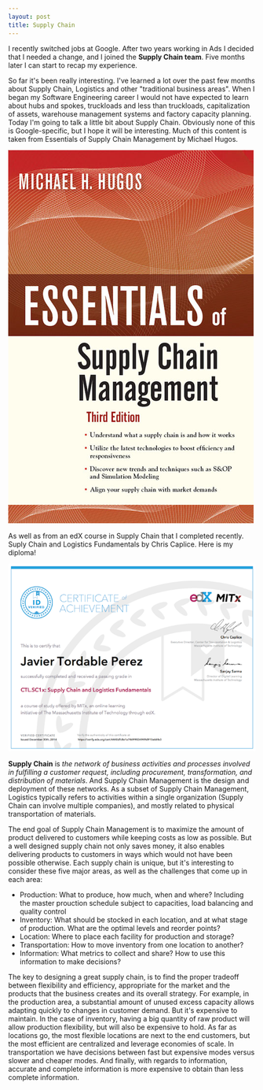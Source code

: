 ```yaml
---
layout: post
title: Supply Chain
---
```



I recently switched jobs at Google. After two years working in Ads I decided that I needed a change, and I joined the **Supply Chain team**. Five months later I can start to recap my experience.

So far it's been really interesting. I've learned a lot over the past few months about Supply Chain, Logistics and other "traditional business areas". When I began my Software Engineering career I would not have expected to learn about hubs and spokes, truckloads and less than truckloads, capitalization of assets, warehouse management systems and factory capacity planning. Today I'm going to talk a little bit about Supply Chain. Obviously none of this is Google-specific, but I hope it will be interesting. Much of this content is taken from Essentials of Supply Chain Management by Michael Hugos.

<a href="http://www.amazon.com/gp/product/0470942185/ref=as_li_tl?ie=UTF8&camp=1789&creative=9325&creativeASIN=0470942185&linkCode=as2&tag=javitordblogo-20&linkId=MF64EXW4BOZD5UW6"><img src="/images/hugos-essentials-scm-1.jpg" /></a>

As well as from an edX course in Supply Chain that I completed recently. Suply Chain and Logistics Fundamentals by Chris Caplice. Here is my diploma!

![](/images/certificate-scm.png)

**Supply Chain** is _the network of business activities and processes involved in fulfilling a customer request, including procurement, transformation, and distribution of materials_. And Supply Chain Management is the design and deployment of these networks. As a subset of Supply Chain Management, Logistics typically refers to activities within a single organization (Supply Chain can involve multiple companies), and mostly related to physical transportation of materials.

The end goal of Supply Chain Management is to maximize the amount of product delivered to customers while keeping costs as low as possible. But a well designed supply chain not only saves money, it also enables delivering products to customers in ways which would not have been possible otherwise. Each supply chain is unique, but it's interesting to consider these five major areas, as well as the challenges that come up in each area:

* Production: What to produce, how much, when and where? Including the master prouction schedule subject to capacities, load balancing and quality control
* Inventory: What should be stocked in each location, and at what stage of production. What are the optimal levels and reorder points?
* Location: Where to place each facility for production and storage?
* Transportation: How to move inventory from one location to another?
* Information: What metrics to collect and share? How to use this information to make decisions?

The key to designing a great supply chain, is to find the proper tradeoff between flexibility and efficiency, appropriate for the market and the products that the business creates and its overall strategy. For example, in the production area, a substantial amount of unused excess capacity allows adapting quickly to changes in customer demand. But it's expensive to maintain. In the case of inventory, having a big quantity of raw product will allow production flexibility, but will also be expensive to hold. As far as locations go, the most flexible locations are next to the end customers, but the most efficient are centralized and leverage economies of scale. In transportation we have decisions between fast but expensive modes versus slower and cheaper modes. And finally, with regards to information, accurate and complete information is more expensive to obtain than less complete information.
